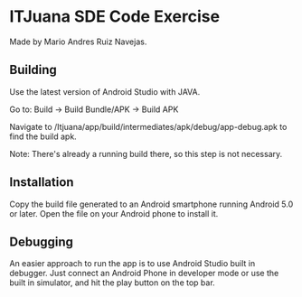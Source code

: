# ITJuana SDE Code Exercise

Made by Mario Andres Ruiz Navejas.

## Building

Use the latest version of Android Studio with JAVA.

Go to:
Build -> Build Bundle/APK -> Build APK

Navigate to /Itjuana/app/build/intermediates/apk/debug/app-debug.apk
to find the build apk. 

Note: There's already a running build there, so this step is not necessary.

## Installation

Copy the build file generated to an Android smartphone running Android 5.0 or later.
Open the file on your Android phone to install it.

## Debugging

An easier approach to run the app is to use Android Studio built in debugger.
Just connect an Android Phone in developer mode or use the built in simulator, and hit the play button on the top bar.